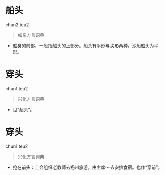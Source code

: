 # 船头
chun2 teu2
> 如东方言词典
- 船身的前部，一般指船头的上部分。船头有平形与尖形两种。沙船船头为平形。

# 穿头
chun1 teu2
> 兴化方言词典
- 见“超头”。

# 穿头
chun1 teu2
> 兴化方言词典
- 抢在前头：工会组织老教师去扬州旅游，由主席～去安排食宿。也作“穿前”。
